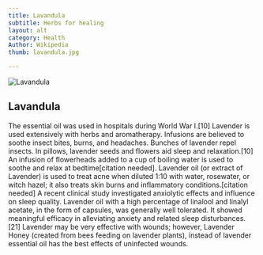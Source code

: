 ```yaml
---
title: Lavandula
subtitle: Herbs for healing
layout: alt
category: Health
Author: Wikipedia
thumb: lavandula.jpg

---
```


![Lavandula]({{site.baseurl}}/img/health/lavandula.jpg)

## Lavandula

The essential oil was used in hospitals during World War I.[10]
Lavender is used extensively with herbs and aromatherapy. Infusions are believed to soothe insect bites, burns, and headaches. Bunches of lavender repel insects. In pillows, lavender seeds and flowers aid sleep and relaxation.[10] An infusion of flowerheads added to a cup of boiling water is used to soothe and relax at bedtime[citation needed]. Lavender oil (or extract of Lavender) is used to treat acne when diluted 1:10 with water, rosewater, or witch hazel; it also treats skin burns and inflammatory conditions.[citation needed]
A recent clinical study investigated anxiolytic effects and influence on sleep quality. Lavender oil with a high percentage of linalool and linalyl acetate, in the form of capsules, was generally well tolerated. It showed meaningful efficacy in alleviating anxiety and related sleep disturbances.[21]
Lavender may be very effective with wounds; however, Lavender Honey (created from bees feeding on lavender plants), instead of lavender essential oil has the best effects of uninfected wounds.